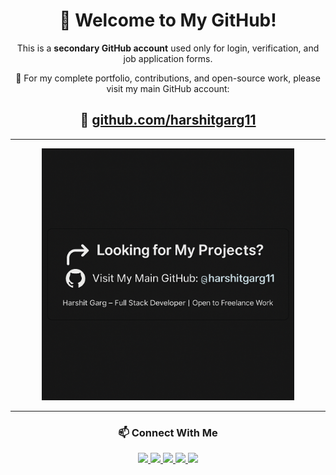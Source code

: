 <h1 align="center">👋 Welcome to My GitHub!</h1>

<p align="center">
  This is a <strong>secondary GitHub account</strong> used only for login, verification, and job application forms.
</p>

<p align="center">
  🚀 For my complete portfolio, contributions, and open-source work, please visit my main GitHub account:
</p>

<h2 align="center">
  🔗 <a href="https://github.com/harshitgarg11">github.com/harshitgarg11</a>
</h2>

---

<p align="center">
  <img src="https://raw.githubusercontent.com/HarshitGargDev/HarshitGargDev/main/assets/banner.png" width="80%" alt="Redirect to Primary GitHub" />
</p>

---

<h3 align="center">📫 Connect With Me</h3>

<p align="center">
  <a href="mailto:harshitgargdev@gmail.com">
    <img src="https://img.shields.io/badge/Email Me-D14836?style=for-the-badge&logo=gmail&logoColor=white" height="40">
  </a>
  <a href="https://www.linkedin.com/in/harshit-garg-80b65b251">
    <img src="https://img.shields.io/badge/LinkedIn-0A66C2?style=for-the-badge&logo=linkedin&logoColor=white" height="40">
  </a>
  <a href="https://github.com/harshitgarg11">
    <img src="https://img.shields.io/badge/Main GitHub-181717?style=for-the-badge&logo=github&logoColor=white" height="40">
  </a>
  <a href="https://x.com/harshitgarg_">
    <img src="https://img.shields.io/badge/Twitter-1DA1F2?style=for-the-badge&logo=twitter&logoColor=white" height="40">
  </a>
  <a href="https://www.instagram.com/__harshit.garg?igsh=Mmo4YWNsZjk0dHZk">
    <img src="https://img.shields.io/badge/Instagram-E4405F?style=for-the-badge&logo=instagram&logoColor=white" height="40">
  </a>
</p>
